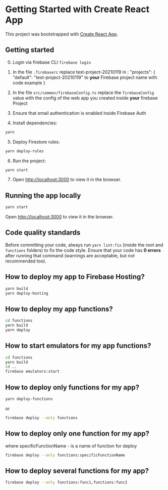# Getting Started with Create React App

This project was bootstrapped with [Create React App](https://github.com/facebook/create-react-app).

## Getting started

0. Login via firebase CLI `firebase login`

1. In the file `.firebaserc` replace test-project-20210119 in :
   "projects": {
   "default": "test-project-20210119" to **your** Firebase project name with code example
   }

2. In the file `src/common/firebaseConfig.ts` replace the `firebaseConfig` value with the config of the web app you created inside **your** firebase Project

3. Ensure that email authentication is enabled inside Firebase Auth

4. Install dependencies:

```sh
yarn
```

5. Deploy Firestore rules:

```sh
yarn deploy-rules
```

6. Run the project:

```sh
yarn start
```

7. Open [http://localhost:3000](http://localhost:3000) to view it in the browser.

## Running the app locally

```sh
yarn start
```

Open [http://localhost:3000](http://localhost:3000) to view it in the browser.

## Code quality standards

Before committing your code, always run `yarn lint:fix` (inside the root and `functions` folders) to fix the code style. Ensure that your code has **0 errors** after running that command (warnings are acceptable, but not recommended too).

## How to deploy my app to Firebase Hosting?

```sh
yarn build
yarn deploy-hosting
```

## How to deploy my app functions?

```sh
cd functions
yarn build
yarn deploy
```

## How to start emulators for my app functions?

```sh
cd functions
yarn build
cd ..
firebase emulators:start
```

## How to deploy only functions for my app?

```sh
yarn deploy-functions
```

or

```sh
firebase deploy --only functions
```

## How to deploy only one function for my app?

where specificFunctionName - is a name of function for deploy

```sh
firebase deploy --only functions:specificFunctionName
```

## How to deploy several functions for my app?

```sh
firebase deploy --only functions:func1,functions:func2
```
